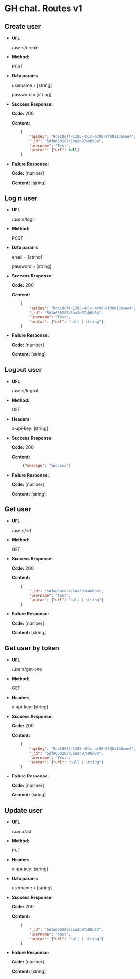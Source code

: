 # GH chat. Routes v1

**Create user**
----

* **URL**

   /users/create
   
* **Method:**

   POST

* **Data params**

    username = [string]
    
    password = [string] 
    
* **Success Response:**

   **Code:** 200
   
   **Content:** 
   ```json
       {
           "apiKey": "9ca188ff-1285-451c-ac98-9f00a136aae4",
           "_id": "5dfa660287c5ba2d97a86b84",
           "username": "Test",
           "avatar": {"url": null}
       }
   ```
   
*  **Failure Response:**
   
      **Code:** [number]
      
      **Content:** [string] 
   
**Login user**
----

* **URL**

   /users/login
   
* **Method:**

   POST

* **Data params**
    
    email = [string]
    
    password = [string] 
    
* **Success Response:**

   **Code:** 200
   
   **Content:** 
   ```json
       {
           "apiKey": "9ca188ff-1285-451c-ac98-9f00a136aae4",
           "_id": "5dfa660287c5ba2d97a86b84",
           "username": "Test",
           "avatar": {"url": "null | string"}
       }
   ```
   
*  **Failure Response:**
   
      **Code:** [number]
      
      **Content:** [string]   
      
**Logout user**
----

* **URL**

   /users/logout
   
* **Method:**

   GET

* **Headers**
    
    x-api-key: [string]  
        
* **Success Response:**

   **Code:** 200
   
   **Content:** 
   ```json
        {"message": "Success"}
   ```
   
*  **Failure Response:**
   
      **Code:** [number]
      
      **Content:** [string]   
      
**Get user**
----

* **URL**

   /users/:id
   
* **Method:**

   GET
         
* **Success Response:**

   **Code:** 200
   
   **Content:** 
   ```json
       {
           "_id": "5dfa660287c5ba2d97a86b84",
           "username": "Test",
           "avatar": {"url": "null | string"}
       }
   ```
   
*  **Failure Response:**
   
      **Code:** [number]
      
      **Content:** [string]           
      
**Get user by token**
----

* **URL**

   /users/get-one
   
* **Method:**

   GET
   
* **Headers**
    
    x-api-key: [string]
         
* **Success Response:**

   **Code:** 200
   
   **Content:** 
   ```json
       {
           "apiKey": "9ca188ff-1285-451c-ac98-9f00a136aae4",
           "_id": "5dfa660287c5ba2d97a86b84",
           "username": "Test",
           "avatar": {"url": "null | string"}
       }
   ```
   
*  **Failure Response:**
   
      **Code:** [number]
      
      **Content:** [string]         

**Update user**
----

* **URL**

   /users/:id
   
* **Method:**

   PUT
   
* **Headers**
    
    x-api-key: [string]  
    
* **Data params**

    username = [string]
    
* **Success Response:**

   **Code:** 200
   
   **Content:** 
   ```json
       {
           "_id": "5dfa660287c5ba2d97a86b84",
           "username": "Test",
           "avatar": {"url": "null | string"}
       }
   ```
   
*  **Failure Response:**
   
      **Code:** [number]
      
      **Content:** [string]
